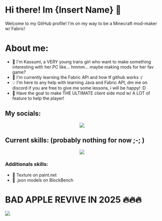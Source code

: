 # Hi there! Im {Insert Name} 👋
Welcome to my GitHub profile! I'm on my way to be a Minecraft mod-maker w/ Fabric! 

# About me:
- 📜 I'm Kassumi, a VERY young trans girl who want to make something interesting with her PC like... hmmm... maybe making mods for her fav game?
- 📖 I'm currently learning the Fabric API and how tf github works :/
- 💡 I'm here to any help with learning Java and Fabric API, dm me on discord if you are free to give me some lessons, i will be happy! :D
- 🔭 Have the goal to make THE ULTIMATE client side mod w/ A LOT of feature to help the player!

## My socials:
<p align="center">
  <a href="https://skillicons.dev">
   <img src="https://skillicons.dev/icons?i=discord,twitter," />
  </a>
</p>

## Current skills: (probably nothing for now ;-; )
<p align="center">
  <a href="https://skillicons.dev">
   <img src="https://skillicons.dev/icons?i=py,blender,bots,html" />
  </a>
</p>

### Additionals skills:
- 🎨 Texture on paint.net
- 🔨 .json models on BlockBench

# BAD APPLE REVIVE IN 2025 🔥🔥🔥
![](https://github.com/Kassumii/Kassumii/blob/main/8545d366aabf8ce3da5729b0be93f001.gif)
